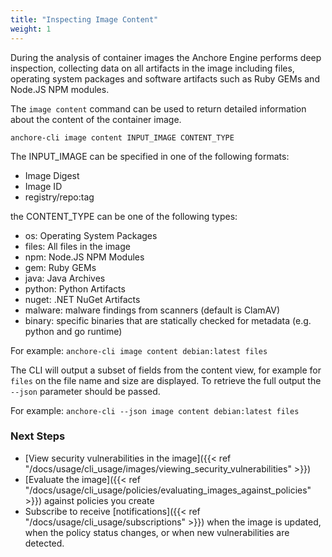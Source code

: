 ```yaml
---
title: "Inspecting Image Content"
weight: 1
---
```


During the analysis of container images the Anchore Engine performs deep inspection, collecting data on all artifacts in the image including files, operating system packages and software artifacts such as Ruby GEMs and Node.JS NPM modules.

The `image content` command can be used to return detailed information about the content of the container image.

`anchore-cli image content INPUT_IMAGE CONTENT_TYPE`

The INPUT_IMAGE can be specified in one of the following formats:

- Image Digest
- Image ID
- registry/repo:tag

the CONTENT_TYPE can be one of the following types:

- os: Operating System Packages
- files: All files in the image
- npm: Node.JS NPM Modules
- gem: Ruby GEMs
- java: Java Archives
- python: Python Artifacts
- nuget: .NET NuGet Artifacts
- malware: malware findings from scanners (default is ClamAV)
- binary: specific binaries that are statically checked for metadata (e.g. python and go runtime)

For example: `anchore-cli image content debian:latest files`

The CLI will output a subset of fields from the content view, for example for `files` on the file name and size are displayed. To retrieve the full output the `--json` parameter should be passed.

For example: `anchore-cli --json image content debian:latest files`

### Next Steps

- [View security vulnerabilities in the image]({{< ref "/docs/usage/cli_usage/images/viewing_security_vulnerabilities" >}})
- [Evaluate the image]({{< ref "/docs/usage/cli_usage/policies/evaluating_images_against_policies" >}}) against policies you create
- Subscribe to receive [notifications]({{< ref "/docs/usage/cli_usage/subscriptions" >}}) when the image is updated, when the policy status changes, or when new vulnerabilities are detected.

